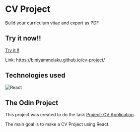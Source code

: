# CV Project

Build your curriculum vitae and export as PDF

## Try it now!!

[Try it !!](https://biniyammelaku.github.io/cv-project/)

Link:
https://biniyammelaku.github.io/cv-project/


## Technologies used

![React](https://img.shields.io/badge/react-%2320232a.svg?style=for-the-badge&logo=react&logoColor=%2361DAFB)

## The Odin Project

This project was created to do the task [Project: CV Application](https://www.theodinproject.com/paths/full-stack-javascript/courses/javascript/lessons/cv-application).

The main goal is to make a CV Project using React.
